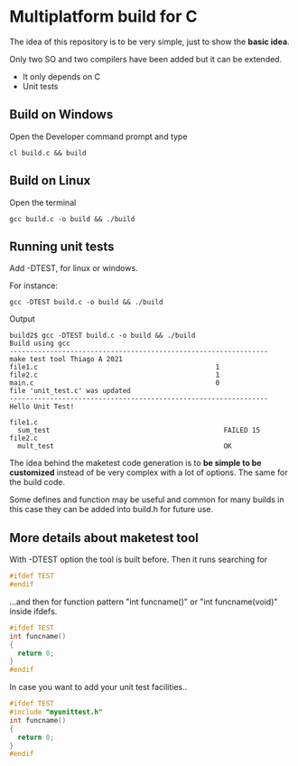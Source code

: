 # Multiplatform build for C

The idea of this repository is to be very simple, just to show the **basic idea**.

Only two SO and two compilers have been added but it can be extended.

- It only depends on C
- Unit tests

## Build on Windows

Open the Developer command prompt and type
```
cl build.c && build
```
## Build on Linux

Open the terminal
```
gcc build.c -o build && ./build
```

## Running unit tests
Add -DTEST, for linux or windows.

For instance:

```
gcc -DTEST build.c -o build && ./build
```

Output

```
build2$ gcc -DTEST build.c -o build && ./build
Build using gcc
----------------------------------------------------------------
make test tool Thiago A 2021
file1.c                                            1
file2.c                                            1
main.c                                             0
file 'unit_test.c' was updated
----------------------------------------------------------------
Hello Unit Test!

file1.c
  sum_test                                           FAILED 15
file2.c
  mult_test                                          OK
```

The idea behind the maketest code generation is to **be simple to be customized**
instead of be very complex with a lot of options. The same for the build code.

Some defines and function may be useful and common for many builds in this case
they can be added into build.h for future use.



## More details about maketest tool

With -DTEST option the tool is built before. Then it runs searching for 

```cpp
#ifdef TEST
#endif
```
 ...and then for function pattern "int funcname()" or "int funcname(void)" inside ifdefs.
 
```cpp
#ifdef TEST
int funcname()
{
  return 0;
}
#endif
```

In case you want to add your unit test facilities..

```cpp
#ifdef TEST
#include "myunittest.h"
int funcname()
{
  return 0;
}
#endif
```

